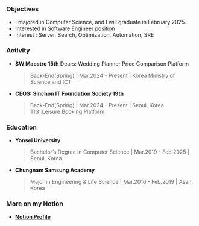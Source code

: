 ### Objectives
- I majored in Computer Science, and I will graduate in February 2025.
- Interested in Software Engineer position
- Interest : Server, Search, Optimization, Automation, SRE


### Activity

- **SW Maestro 15th**
  Dears: Wedding Planner Price Comparison Platform
  > Back-End(Spring) | Mar.2024 - Present | Korea Ministry of Science and ICT  
  

- **CEOS: Sinchon IT Foundation Society 19th**
  > Back-End(Spring) | Mar.2024 - Present | Seoul, Korea  
  TIG: Leisure Booking Platform

### Education

- **Yonsei University**
  > Bachelor’s Degree in Computer Science | Mar.2019 - Feb.2025 | Seoul, Korea

- **Chungnam Samsung Academy**
  > Major in Engineering & Life Science | Mar.2016 - Feb.2019 | Asan, Korea


### More on my Notion

- [**Notion Profile**](https://yh-color.notion.site/Yeonghwan-Jang-156cc9d2766a42f89590151e1323c98c?pvs=4)
